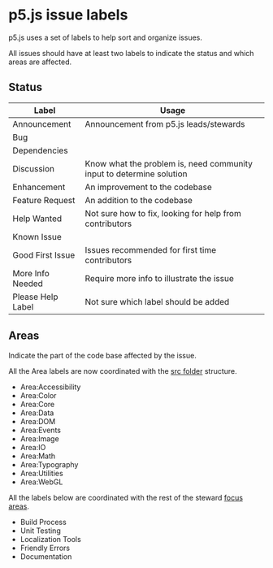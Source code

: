 # p5.js issue labels

p5.js uses a set of labels to help sort and organize issues.

All issues should have at least two labels to indicate the status and which areas are affected. 

## Status

| Label             | Usage                                                                |
| ----------------- | -------------------------------------------------------------------- |
| Announcement      | Announcement from p5.js leads/stewards                               |
| Bug               |                                                                      |
| Dependencies      |                                                                      |
| Discussion        | Know what the problem is, need community input to determine solution |
| Enhancement       | An improvement to the codebase                                       |
| Feature Request   | An addition to the codebase                                          |
| Help Wanted       | Not sure how to fix, looking for help from contributors              |
| Known Issue       |                                                                      |
| Good First Issue  | Issues recommended for first time contributors                       |
| More Info Needed  | Require more info to illustrate the issue                            |
| Please Help Label | Not sure which label should be added                                 |


## Areas
Indicate the part of the code base affected by the issue.

All the Area labels are now coordinated with the  [src folder](https://github.com/processing/p5.js/tree/main/src) structure.
* Area:Accessibility
* Area:Color
* Area:Core
* Area:Data
* Area:DOM
* Area:Events
* Area:Image 
* Area:IO 
* Area:Math 
* Area:Typography
* Area:Utilities
* Area:WebGL

All the labels below are coordinated with the rest of the steward [focus areas](https://github.com/processing/p5.js#stewards).
* Build Process
* Unit Testing
* Localization Tools
* Friendly Errors
* Documentation


